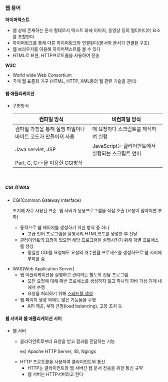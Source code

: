 ### 웹 용어

**하이퍼텍스트**

- 웹 상에 존재하는 문서 형태로서 텍스트 외에 이미지, 동영상 등의 멀티미디어 요소를 포함한다.
- 하이퍼링크를 통해 다른 하이퍼링크와 연결된다(문서와 문서가 연결된 구조)
- 웹 브라우저를 이용해 하이퍼텍스트를 볼 수 있다
- HTML로 표현, HTTP프로토콜을 사용하여 전송



**W3C**

- World wide Web Consortium
- 국제 웹 표준화 기구 (HTML, HTTP, XML등의 웹 관련 기술을 관리)



#### 웹 애플리케이션 

* 구현방식

  | 컴파일 방식                                                  | 비컴파일 방식                                      |
  | ------------------------------------------------------------ | -------------------------------------------------- |
  | 컴파일 과정을 통해 실행 파일이나 바이트 코드가 만들어져 사용 | 매 요청마다 스크립트를 해석하여 실행               |
  | Java servlet, JSP                                            | JavaScript는 클라이언트에서 실행되는 스크립트 언어 |
  | Perl, C, C++을 이용한 CGI방식                                |                                                    |

<br>

##### CGI 와 WAS 

* CGI(Common Gateway Interface)

  초기에 자주 사용된 표준. 웹 서버가 응용프로그램을 직접 호출 (요청이 많아지면 부하)

  * 동적으로 웹 페이지를 생성하기 위한 방식 중 하나
    * 고급 언어 프로그램을 실행시켜 HTML코드를 생성한 후 전달
  * 클라이언트의 요청이 있으면 해당 프로그램을 실행시키기 위해 개별 프로세스를 생성
    * 동일한 CGI를 요청해도 요청의 개수만큼 프로세스를 생성하므로 웹 서버에 부하를 줌

- WAS(Web Application Server)
  - 웹 어플리케이션을 실행하고 관리하는 별도의 전담 프로그램
    - 모든 요청에 대해 매번 프로세스를 생성하지 않고 하나의 자바 가상 기계 내애서 수행
    - 요청을 처리하기 위해 <u>스레드를 생성</u>
  - 웹 페이지 생성 외에도 많은 기능들을 수행
    - API 제공, 부하 균형(load balancing), 고장 조치 등 



#### 웹 서버와 웹 애플리케이션 서버

* 웹 서버

  * 클라이언트로부터 요청을 받고 결과를 전달하는 기능

    ex) Apache HTTP Server, IIS, Ngingx

  - HTTP 프로토콜을 사용하여 클라이언트와 통신
    - HTTP는 클라이언트와 웹 서버간 웹 문서 전송을 위한 통신 규약
    - 웹 서버는 HTTP서버라고 한다

  